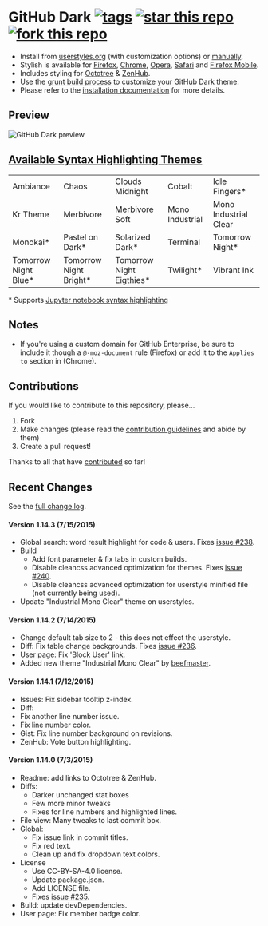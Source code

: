 # GitHub Dark [![tags](https://img.shields.io/github/tag/StylishThemes/GitHub-Dark.svg?style=flat)](https://github.com/StylishThemes/GitHub-Dark/tags) [![star this repo](http://github-svg-buttons.herokuapp.com/star.svg?user=StylishThemes&repo=GitHub-Dark&style=flat&background=1081C1)](http://github.com/StylishThemes/GitHub-Dark) [![fork this repo](http://github-svg-buttons.herokuapp.com/fork.svg?user=StylishThemes&repo=GitHub-Dark&style=flat&background=1081C1)](http://github.com/StylishThemes/GitHub-Dark/fork)

- Install from [userstyles.org](http://userstyles.org/styles/37035) (with customization options) or [manually](https://raw.githubusercontent.com/StylishThemes/GitHub-Dark/master/github-dark.css).
- Stylish is available for [Firefox](https://addons.mozilla.org/en-US/firefox/addon/2108/), [Chrome](https://chrome.google.com/extensions/detail/fjnbnpbmkenffdnngjfgmeleoegfcffe), [Opera](https://addons.opera.com/en/extensions/details/stylish/), [Safari](http://sobolev.us/stylish/) and [Firefox Mobile](https://addons.mozilla.org/en-US/firefox/addon/2108/).
- Includes styling for [Octotree](https://github.com/buunguyen/octotree/#octotree) &amp; [ZenHub](https://www.zenhub.io/).
- Use the [grunt build process](https://github.com/StylishThemes/GitHub-Dark/wiki/Build) to customize your GitHub Dark theme.
- Please refer to the [installation documentation](https://github.com/StylishThemes/GitHub-Dark/wiki/Install) for more details.

## Preview
![GitHub Dark preview](http://i.imgur.com/9ChgiR6.png)

## [Available Syntax Highlighting Themes](http://stylishthemes.github.io/GitHub-Dark/)

|   |   |   |   |   |
| --- | --- | --- | --- | --- |
| Ambiance | Chaos | Clouds Midnight | Cobalt | Idle Fingers* |
| Kr Theme | Merbivore | Merbivore Soft | Mono Industrial | Mono Industrial Clear |
| Monokai* | Pastel on Dark* | Solarized Dark* | Terminal | Tomorrow Night* |
| Tomorrow Night Blue* | Tomorrow Night Bright* | Tomorrow Night Eigthies* | Twilight* | Vibrant Ink |

\* Supports [Jupyter notebook syntax highlighting](https://github.com/sujitpal/statlearning-notebooks/blob/master/src/chapter2.ipynb)

## Notes

* If you're using a custom domain for GitHub Enterprise, be sure to include it though a `@-moz-document` rule (Firefox) or add it to the `Applies to` section in (Chrome).

## Contributions

If you would like to contribute to this repository, please...

1. Fork
2. Make changes (please read the [contribution guidelines](https://github.com/StylishThemes/GitHub-Dark/blob/master/CONTRIBUTING.md) and abide by them)
3. Create a pull request!

Thanks to all that have [contributed](https://github.com/StylishThemes/GitHub-Dark/graphs/contributors) so far!

## Recent Changes

See the [full change log](https://github.com/StylishThemes/GitHub-Dark/wiki).

#### Version 1.14.3 (7/15/2015)

* Global search: word result highlight for code & users. Fixes [issue #238](https://github.com/StylishThemes/GitHub-Dark/issues/238).
* Build
  * Add font parameter & fix tabs in custom builds.
  * Disable cleancss advanced optimization for themes. Fixes [issue #240](https://github.com/StylishThemes/GitHub-Dark/issues/240).
  * Disable cleancss advanced optimization for userstyle minified file (not currently being used).
* Update "Industrial Mono Clear" theme on userstyles.

#### Version 1.14.2 (7/14/2015)

* Change default tab size to 2 - this does not effect the userstyle.
* Diff: Fix table change backgrounds. Fixes [issue #236](https://github.com/StylishThemes/GitHub-Dark/issues/236).
* User page: Fix 'Block User' link.
* Added new theme "Industrial Mono Clear" by [beefmaster](https://github.com/beefmaster).

#### Version 1.14.1 (7/12/2015)

* Issues: Fix sidebar tooltip z-index.
* Diff:
 * Fix another line number issue.
 * Fix line number color.
* Gist: Fix line number background on revisions.
* ZenHub: Vote button highlighting.

#### Version 1.14.0 (7/3/2015)

* Readme: add links to Octotree & ZenHub.
* Diffs:
  * Darker unchanged stat boxes
  * Few more minor tweaks
  * Fixes for line numbers and highlighted lines.
* File view: Many tweaks to last commit box.
* Global:
  * Fix issue link in commit titles.
  * Fix red text.
  * Clean up and fix dropdown text colors.
* License
  * Use CC-BY-SA-4.0 license.
  * Update package.json.
  * Add LICENSE file.
  * Fixes [issue #235](https://github.com/StylishThemes/GitHub-Dark/issues/235).
* Build: update devDependencies.
* User page: Fix member badge color.

